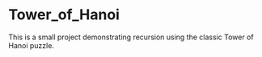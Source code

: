 # Tower_of_Hanoi
This is a small project demonstrating recursion using the classic Tower of Hanoi puzzle.
